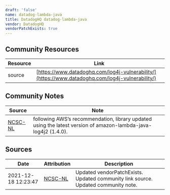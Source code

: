 ```yaml
---
draft: 'false'
name: datadog-lambda-java
title: DatadogHQ datadog-lambda-java
vendor: DatadogHQ
vendorPatchExists: true
---
```



## Community Resources
| Resource | Link |
| --- | --- |
| source | [https://www.datadoghq.com/log4j-vulnerability/](https://www.datadoghq.com/log4j-vulnerability/) |

## Community Notes
| Source | Note |
| --- | --- |
| [NCSC-NL](https://github.com/NCSC-NL/log4shell/blob/main/software/README.md) | following AWS’s recommendation, library updated using the latest version of amazon-lambda-java-log4j2 (1.4.0). |

## Sources
| Date | Attribution | Description |
| --- | --- | --- |
| 2021-12-18 12:23:47 | [NCSC-NL](https://github.com/NCSC-NL/log4shell/blob/main/software/README.md) | Updated vendorPatchExists. Updated community link source. Updated community note.  |
